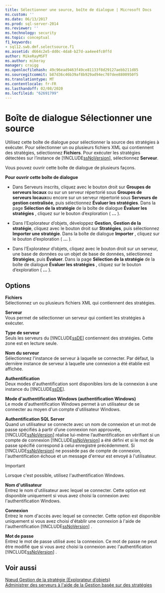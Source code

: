 ```yaml
---
title: Sélectionner une source, boîte de dialogue | Microsoft Docs
ms.custom: ''
ms.date: 06/13/2017
ms.prod: sql-server-2014
ms.reviewer: ''
ms.technology: security
ms.topic: conceptual
f1_keywords:
- sql12.swb.dmf.selectsource.f1
ms.assetid: d664c2e5-dd0c-4da8-b27d-aa4ee4fc0ffd
author: MikeRayMSFT
ms.author: mikeray
manager: craigg
ms.openlocfilehash: 49c96ead9463f49ce81133f8d29127aebb211d85
ms.sourcegitcommit: b87d36c46b39af8b929ad94ec707dee8800950f5
ms.translationtype: MT
ms.contentlocale: fr-FR
ms.lasthandoff: 02/08/2020
ms.locfileid: "62691799"
---
```

# <a name="select-source-dialog-box"></a>Boîte de dialogue Sélectionner une source
  Utilisez cette boîte de dialogue pour sélectionner la source des stratégies à exécuter. Pour sélectionner un ou plusieurs fichiers XML qui contiennent des stratégies, sélectionnez **Fichiers**. Pour exécuter les stratégies détectées sur l’instance de [!INCLUDE[ssNoVersion](../../includes/ssnoversion-md.md)], sélectionnez **Serveur**.  
  
 Vous pouvez ouvrir cette boîte de dialogue de plusieurs façons.  
  
 **Pour ouvrir cette boîte de dialogue**  
  
-   Dans Serveurs inscrits, cliquez avec le bouton droit sur **Groupes de serveurs locaux** ou sur un serveur répertorié sous **Groupes de serveurs locaux**ou encore sur un serveur répertorié sous **Serveurs de gestion centralisée**, puis sélectionnez **Évaluer les stratégies**. Dans la page **Sélection de la stratégie** de la boîte de dialogue **Évaluer les stratégies** , cliquez sur le bouton d’exploration ( **...** ).  
  
-   Dans l’Explorateur d’objets, développez **Gestion**, **Gestion de la stratégie**, cliquez avec le bouton droit sur **Stratégies**, puis sélectionnez **Importer une stratégie**. Dans la boîte de dialogue **Importer** , cliquez sur le bouton d’exploration ( **...** ).  
  
-   Dans l’Explorateur d’objets, cliquez avec le bouton droit sur un serveur, une base de données ou un objet de base de données, sélectionnez **Stratégies**, puis **Évaluer**. Dans la page **Sélection de la stratégie** de la boîte de dialogue **Évaluer les stratégies** , cliquez sur le bouton d’exploration ( **...** ).  
  
## <a name="options"></a>Options  
 **Fichiers**  
 Sélectionnez un ou plusieurs fichiers XML qui contiennent des stratégies.  
  
 **Serveur**  
 Vous permet de sélectionner un serveur qui contient les stratégies à exécuter.  
  
 **Type de serveur**  
 Seuls les serveurs du [!INCLUDE[ssDE](../../includes/ssde-md.md)] contiennent des stratégies. Cette zone est en lecture seule.  
  
 **Nom du serveur**  
 Sélectionnez l'instance de serveur à laquelle se connecter. Par défaut, la dernière instance de serveur à laquelle une connexion a été établie est affichée.  
  
 **Authentification**  
 Deux modes d'authentification sont disponibles lors de la connexion à une instance du [!INCLUDE[ssDE](../../includes/ssde-md.md)].  
  
 **Mode d'authentification Windows (authentification Windows)**  
 Le mode d'authentification Windows permet à un utilisateur de se connecter au moyen d'un compte d'utilisateur Windows.  
  
 **Authentification SQL Server**  
 Quand un utilisateur se connecte avec un nom de connexion et un mot de passe spécifiés à partir d’une connexion non approuvée, [!INCLUDE[ssNoVersion](../../includes/ssnoversion-md.md)] réalise lui-même l’authentification en vérifiant si un compte de connexion [!INCLUDE[ssNoVersion](../../includes/ssnoversion-md.md)] a été défini et si le mot de passe spécifié correspond à celui enregistré précédemment. Si [!INCLUDE[ssNoVersion](../../includes/ssnoversion-md.md)] ne possède pas de compte de connexion, l'authentification échoue et un message d'erreur est envoyé à l'utilisateur.  
  
> [!IMPORTANT]  
>  Lorsque c'est possible, utilisez l'authentification Windows.  
  
 **Nom d'utilisateur**  
 Entrez le nom d'utilisateur avec lequel se connecter. Cette option est disponible uniquement si vous avez choisi la connexion avec l'authentification Windows.  
  
 **Connexion**  
 Entrez le nom d'accès avec lequel se connecter. Cette option est disponible uniquement si vous avez choisi d'établir une connexion à l'aide de l'authentification [!INCLUDE[ssNoVersion](../../includes/ssnoversion-md.md)] .  
  
 **Mot de passe**  
 Entrez le mot de passe utilisé avec la connexion. Ce mot de passe ne peut être modifié que si vous avez choisi la connexion avec l'authentification [!INCLUDE[ssNoVersion](../../includes/ssnoversion-md.md)] .  
  
## <a name="see-also"></a>Voir aussi  
 [Nœud Gestion de la stratégie &#40;Explorateur d’objets&#41;](../../ssms/object/object-explorer.md)   
 [Administrer des serveurs à l'aide de la Gestion basée sur des stratégies](administer-servers-by-using-policy-based-management.md)  
  
  
